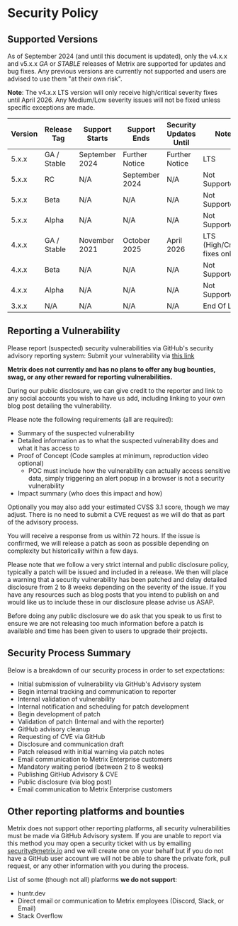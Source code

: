 # Security Policy

## Supported Versions

As of September 2024 (and until this document is updated), only the v4.x.x and v5.x.x _GA_ or _STABLE_ releases of Metrix are supported for updates and bug fixes. Any previous versions are currently not supported and users are advised to use them "at their own risk".

**Note**: The v4.x.x LTS version will only receive high/critical severity fixes until April 2026. Any Medium/Low severity issues will not be fixed unless specific exceptions are made.

| Version | Release Tag | Support Starts | Support Ends   | Security Updates Until | Notes                          |
| ------- | ----------- | -------------- | -------------- | ---------------------- | ------------------------------ |
| 5.x.x   | GA / Stable | September 2024 | Further Notice | Further Notice         | LTS                            |
| 5.x.x   | RC          | N/A            | September 2024 | N/A                    | Not Supported                  |
| 5.x.x   | Beta        | N/A            | N/A            | N/A                    | Not Supported                  |
| 5.x.x   | Alpha       | N/A            | N/A            | N/A                    | Not Supported                  |
| 4.x.x   | GA / Stable | November 2021  | October 2025   | April 2026             | LTS (High/Critical fixes only) |
| 4.x.x   | Beta        | N/A            | N/A            | N/A                    | Not Supported                  |
| 4.x.x   | Alpha       | N/A            | N/A            | N/A                    | Not Supported                  |
| 3.x.x   | N/A         | N/A            | N/A            | N/A                    | End Of Life                    |

## Reporting a Vulnerability

Please report (suspected) security vulnerabilities via GitHub's security advisory reporting system:
Submit your vulnerability via [this link](https://github.com/metrix/metrix/security/advisories/new)

**Metrix does not currently and has no plans to offer any bug bounties, swag, or any other reward for reporting vulnerabilities.**

During our public disclosure, we can give credit to the reporter and link to any social accounts you wish to have us add, including linking to your own blog post detailing the vulnerability.

Please note the following requirements (all are required):

- Summary of the suspected vulnerability
- Detailed information as to what the suspected vulnerability does and what it has access to
- Proof of Concept (Code samples at minimum, reproduction video optional)
  - POC must include how the vulnerability can actually access sensitive data, simply triggering an alert popup in a browser is not a security vulnerability
- Impact summary (who does this impact and how)

Optionally you may also add your estimated CVSS 3.1 score, though we may adjust. There is no need to submit a CVE request as we will do that as part of the advisory process.

You will receive a response from us within 72 hours. If the issue is confirmed, we will release a patch as soon as possible depending on complexity but historically within a few days.

Please note that we follow a very strict internal and public disclosure policy, typically a patch will be issued and included in a release. We then will place a warning that a security vulnerability has been patched and delay detailed disclosure from 2 to 8 weeks depending on the severity of the issue. If you have any resources such as blog posts that you intend to publish on and would like us to include these in our disclosure please advise us ASAP.

Before doing any public disclosure we do ask that you speak to us first to ensure we are not releasing too much information before a patch is available and time has been given to users to upgrade their projects.

## Security Process Summary

Below is a breakdown of our security process in order to set expectations:

- Initial submission of vulnerability via GitHub's Advisory system
- Begin internal tracking and communication to reporter
- Internal validation of vulnerability
- Internal notification and scheduling for patch development
- Begin development of patch
- Validation of patch (Internal and with the reporter)
- GitHub advisory cleanup
- Requesting of CVE via GitHub
- Disclosure and communication draft
- Patch released with initial warning via patch notes
- Email communication to Metrix Enterprise customers
- Mandatory waiting period (between 2 to 8 weeks)
- Publishing GitHub Advisory & CVE
- Public disclosure (via blog post)
- Email communication to Metrix Enterprise customers

## Other reporting platforms and bounties

Metrix does not support other reporting platforms, all security vulnerabilities must be made via GitHub Advisory system. If you are unable to report via this method you may open a security ticket with us by emailing security@metrix.io and we will create one on your behalf but if you do not have a GitHub user account we will not be able to share the private fork, pull request, or any other information with you during the process.

List of some (though not all) platforms **we do not support**:

- huntr.dev
- Direct email or communication to Metrix employees (Discord, Slack, or Email)
- Stack Overflow
